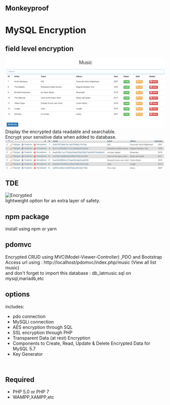 ## Monkeyproof
# MySQL Encryption
## field level encryption
![index](index.png)
<br>
Display the encrypted data readable and searchable.<br>
Encrypt your sensitive data when added to database.<br>
![database](database.png)

## TDE
![Encrypted](./docs/images/activeTde.png)
<br>
lightweight option for an extra layer of safety.<br>

## npm package
install using npm or yarn <br>

## pdomvc
Encrypted CRUD using MVC(Model-Viewer-Controller) ,PDO and Bootstrap <br>
Access url using : http://localhost/pdomvc/index.php/music (View all list music) <br>
and don't forget to import this database : db_latmusic.sql on mysql,mariadb,etc <br>

## options 
includes: <br>
- pdo connection <br>
- MySQLi connection <br>
- AES encryption through SQL <br>
- SSL encryption through PHP <br>
- Transparent Data (at rest) Encryption <br>
- Components to Create, Read, Update & Delete Encrypted Data for MySQL 5.7 <br>
- Key Generator
<br>

## Required
* PHP 5.0 or PHP 7 <br>
* WAMPP,XAMPP,etc <br>
